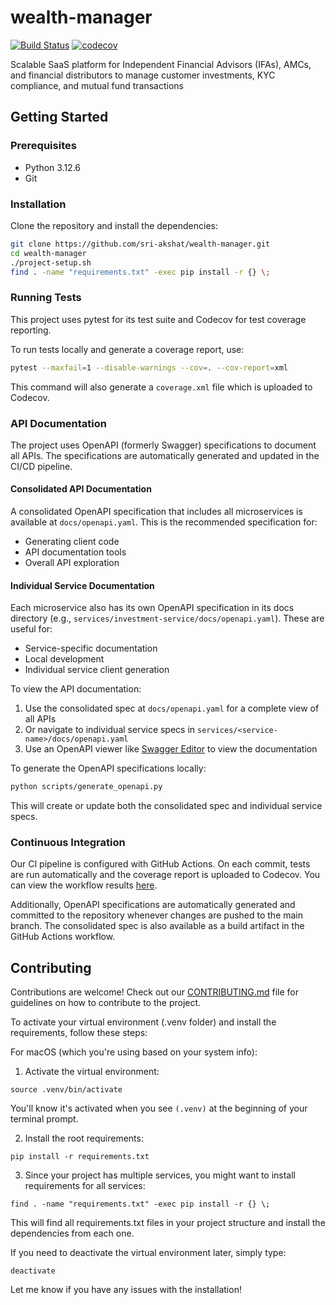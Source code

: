 # wealth-manager

[![Build Status](https://github.com/sri-akshat/wealth-manager/actions/workflows/test.yml/badge.svg?branch=main)](https://github.com/sri-akshat/wealth-manager/actions)
[![codecov](https://codecov.io/gh/sri-akshat/wealth-manager/graph/badge.svg?token=78ZRSI3PVO)](https://codecov.io/gh/sri-akshat/wealth-manager)

Scalable SaaS platform for Independent Financial Advisors (IFAs), AMCs, and financial distributors to manage customer investments, KYC compliance, and mutual fund transactions

## Getting Started

### Prerequisites

- Python 3.12.6
- Git

### Installation

Clone the repository and install the dependencies:

```bash
git clone https://github.com/sri-akshat/wealth-manager.git
cd wealth-manager
./project-setup.sh
find . -name "requirements.txt" -exec pip install -r {} \;
```

### Running Tests

This project uses pytest for its test suite and Codecov for test coverage reporting.

To run tests locally and generate a coverage report, use:

```bash
pytest --maxfail=1 --disable-warnings --cov=. --cov-report=xml
```

This command will also generate a `coverage.xml` file which is uploaded to Codecov.

### API Documentation

The project uses OpenAPI (formerly Swagger) specifications to document all APIs. The specifications are automatically generated and updated in the CI/CD pipeline.

#### Consolidated API Documentation
A consolidated OpenAPI specification that includes all microservices is available at `docs/openapi.yaml`. This is the recommended specification for:
- Generating client code
- API documentation tools
- Overall API exploration

#### Individual Service Documentation
Each microservice also has its own OpenAPI specification in its docs directory (e.g., `services/investment-service/docs/openapi.yaml`). These are useful for:
- Service-specific documentation
- Local development
- Individual service client generation

To view the API documentation:
1. Use the consolidated spec at `docs/openapi.yaml` for a complete view of all APIs
2. Or navigate to individual service specs in `services/<service-name>/docs/openapi.yaml`
3. Use an OpenAPI viewer like [Swagger Editor](https://editor.swagger.io/) to view the documentation

To generate the OpenAPI specifications locally:

```bash
python scripts/generate_openapi.py
```

This will create or update both the consolidated spec and individual service specs.

### Continuous Integration

Our CI pipeline is configured with GitHub Actions. On each commit, tests are run automatically and the coverage report is uploaded to Codecov. You can view the workflow results [here](https://github.com/sri-akshat/wealth-manager/actions).

Additionally, OpenAPI specifications are automatically generated and committed to the repository whenever changes are pushed to the main branch. The consolidated spec is also available as a build artifact in the GitHub Actions workflow.

## Contributing

Contributions are welcome! Check out our [CONTRIBUTING.md](CONTRIBUTING.md) file for guidelines on how to contribute to the project.

To activate your virtual environment (.venv folder) and install the requirements, follow these steps:

For macOS (which you're using based on your system info):

1. Activate the virtual environment:
```
source .venv/bin/activate
```

You'll know it's activated when you see `(.venv)` at the beginning of your terminal prompt.

2. Install the root requirements:
```
pip install -r requirements.txt
```

3. Since your project has multiple services, you might want to install requirements for all services:
```
find . -name "requirements.txt" -exec pip install -r {} \;
```

This will find all requirements.txt files in your project structure and install the dependencies from each one.

If you need to deactivate the virtual environment later, simply type:
```
deactivate
```

Let me know if you have any issues with the installation!